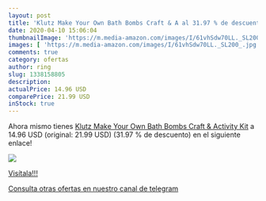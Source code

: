 ```yaml
---
layout: post
title: 'Klutz Make Your Own Bath Bombs Craft & A al 31.97 % de descuento'
date: 2020-04-10 15:06:04
thumbnailImage: 'https://m.media-amazon.com/images/I/61vhSdw70LL._SL200_.jpg'
images: [ 'https://m.media-amazon.com/images/I/61vhSdw70LL._SL200_.jpg' ]
comments: true
category: ofertas
author: ring
slug: 1338158805
description:
actualPrice: 14.96 USD
comparePrice: 21.99 USD
inStock: true
---
```


Ahora mismo tienes [Klutz Make Your Own Bath Bombs Craft & Activity Kit](https://www.amazon.com/dp/1338158805/?tag=redken08-20) a 14.96 USD (original: 21.99 USD) (31.97 %  de descuento) en el siguiente enlace!

[![](https://m.media-amazon.com/images/I/61vhSdw70LL._SL200_.jpg)](https://www.amazon.com/dp/1338158805/?tag=redken08-20)

[Visítala!!!](https://www.amazon.com/dp/1338158805/?tag=redken08-20)

[Consulta otras ofertas en nuestro canal de telegram](https://t.me/s/ofertas25)

